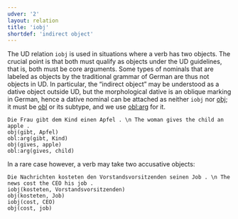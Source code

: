 ```yaml
---
udver: '2'
layout: relation
title: 'iobj'
shortdef: 'indirect object'
---
```


The UD relation `iobj` is used in situations where a verb has two objects. The crucial point is that both must qualify
as objects under the UD guidelines, that is, both must be core arguments. Some types of nominals that are labeled as
objects by the traditional grammar of German are thus not objects in UD. In particular, the “indirect object” may be
understood as a dative object outside UD, but the morphological dative is an oblique marking in German, hence a dative
nominal can be attached as neither `iobj` nor [obj](); it must be [obl]() or its subtype, and we use [obl:arg]() for it.

~~~ sdparse
Die Frau gibt dem Kind einen Apfel . \n The woman gives the child an apple .
obj(gibt, Apfel)
obl:arg(gibt, Kind)
obj(gives, apple)
obl:arg(gives, child)
~~~

In a rare case however, a verb may take two accusative objects:

~~~ sdparse
Die Nachrichten kosteten den Vorstandsvorsitzenden seinen Job . \n The news cost the CEO his job .
iobj(kosteten, Vorstandsvorsitzenden)
obj(kosteten, Job)
iobj(cost, CEO)
obj(cost, job)
~~~

<!-- Interlanguage links updated Po 6. listopadu 2023, 21:42:59 CET -->
